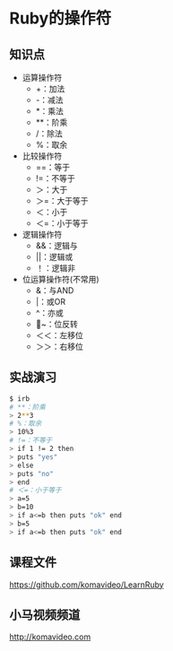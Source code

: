 Ruby的操作符
===========

## 知识点

* 运算操作符
  + +：加法
  + -：减法
  + *：乘法
  + **：阶乘
  + /：除法
  + %：取余
* 比较操作符
  + ==：等于
  + !=：不等于
  + ＞：大于
  + ＞=：大于等于
  + ＜：小于
  + ＜=：小于等于
* 逻辑操作符
  + &&：逻辑与
  + ||：逻辑或
  + ！：逻辑非
* 位运算操作符(不常用)
  + &：与AND
  + |：或OR
  + ^：亦或
  + ~：位反转
  + ＜＜：左移位
  + ＞＞：右移位

## 实战演习
~~~bash
$ irb
# **：阶乘
> 2**3
# %：取余
> 10%3
# !=：不等于
> if 1 != 2 then
> puts "yes"
> else
> puts "no"
> end
# ＜=：小于等于
> a=5
> b=10
> if a<=b then puts "ok" end
> b=5
> if a<=b then puts "ok" end
~~~

## 课程文件

https://github.com/komavideo/LearnRuby

## 小马视频频道

http://komavideo.com
